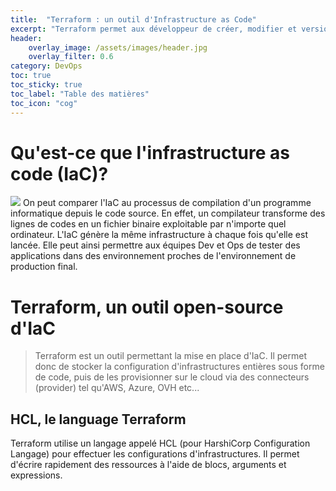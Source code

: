 ```yaml
---
title:  "Terraform : un outil d'Infrastructure as Code"
excerpt: "Terraform permet aux développeur de créer, modifier et versionner une infrastructure..."
header:
    overlay_image: /assets/images/header.jpg
    overlay_filter: 0.6
category: DevOps
toc: true
toc_sticky: true
toc_label: "Table des matières"
toc_icon: "cog"
---
```

# Qu'est-ce que l'infrastructure as code (IaC)?

![](https://www.iguanesolutions.com/wp-content/uploads/2021/04/Terraform_PrimaryLogo_FullColor_RGB.png)
On peut comparer l'IaC au processus de compilation d'un programme informatique depuis le code source. En effet, un compilateur transforme des lignes de codes en un fichier binaire exploitable par n'importe quel ordinateur. L'IaC génère la même infrastructure à chaque fois qu'elle est lancée. Elle peut ainsi permettre aux équipes Dev et Ops de tester des applications dans des environnement proches de l'environnement de production final. 
# Terraform, un outil open-source d'IaC

> Terraform est un outil permettant la mise en place d'IaC. Il permet donc de stocker la configuration d'infrastructures entières sous forme de code, puis de les provisionner sur le cloud via des connecteurs (provider) tel qu'AWS, Azure, OVH etc... 

## HCL, le language Terraform
Terraform utilise un langage appelé HCL (pour HarshiCorp Configuration Langage) pour effectuer les configurations d'infrastructures. Il permet d'écrire rapidement des ressources à l'aide de blocs, arguments et expressions.